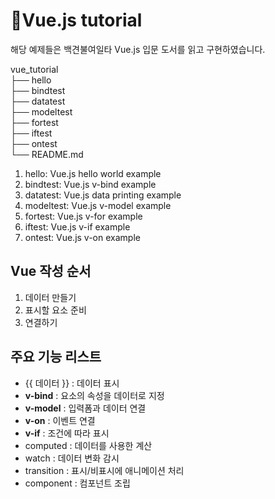 # 🔸Vue.js tutorial

해당 예제들은 백견불여일타 Vue.js 입문 도서를 읽고 구현하였습니다.


vue_tutorial <br>
  ├── hello <br>
  ├── bindtest <br>
  ├── datatest <br>
  ├── modeltest <br>
  ├── fortest <br>
  ├── iftest <br>
  ├── ontest <br>
  └── README.md <br>

1. hello: Vue.js hello world example
2. bindtest: Vue.js v-bind example
3. datatest: Vue.js data printing example
4. modeltest: Vue.js v-model example
5. fortest: Vue.js v-for example
6. iftest: Vue.js v-if example
7. ontest: Vue.js v-on example

## Vue 작성 순서

1. 데이터 만들기
2. 표시할 요소 준비
3. 연결하기

## **주요 기능 리스트**

- {{ 데이터 }} : 데이터 표시
- **v-bind** : 요소의 속성을 데이터로 지정
- **v-model** : 입력폼과 데이터 연결
- **v-on** : 이벤트 연결
- **v-if** : 조건에 따라 표시
- computed : 데이터를 사용한 계산
- watch : 데이터 변화 감시
- transition : 표시/비표시에 애니메이션 처리
- component : 컴포넌트 조립
